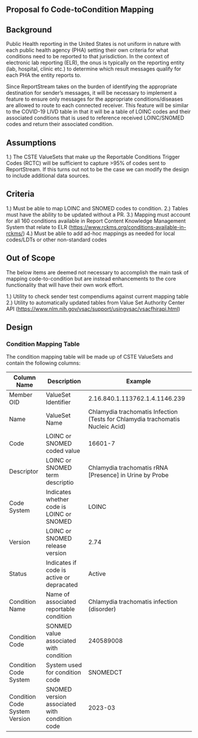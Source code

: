 ## Proposal fo Code-toCondition Mapping

## Background

Public Health reporting in the United States is not uniform in nature with each public health agency (PHA) setting their
own criteria for what conditions need to be reported to that jurisdiction. In the context of electronic lab reporting (ELR), the onus is typically on the reporting entity (lab, hospital, clinic etc.) to determine which result messages qualify for each PHA the entity reports to.

Since ReportStream takes on the burden of identifying the appropriate destination for sender’s messages, it will be necessary to implement a feature to ensure only messages for the appropriate conditions/diseases are allowed to route to each connected receiver. This feature will be similar to the COVID-19 LIVD table in that it will be a table of LOINC codes and their associated conditions that is used to reference received LOINC/SNOMED codes and return their associated condition.

## Assumptions
1.) The CSTE ValueSets that make up the Reportable Conditions Trigger Codes (RCTC) will be sufficient to capture >95% of codes sent to ReportStream. If this turns out not to be the case we can modify the design to include additional data sources.

## Criteria

1.) Must be able to map LOINC and SNOMED codes to condition.
2.) Tables must have the ability to be updated without a PR.
3.) Mapping must account for all 160 conditions available in Report Content Knowledge Management System that relate to ELR (https://www.rckms.org/conditions-available-in-rckms/)
4.) Must be able to add ad-hoc mappings as needed for local codes/LDTs or other non-standard codes

## Out of Scope
The below items are deemed not necessary to accomplish the main task of mapping code-to-condition but are instead enhancements to the core functionality that will have their own work effort.

1.) Utility to check sender test compendiums against current mapping table
2.) Utility to automatically updated tables from Value Set Authority Center API (https://www.nlm.nih.gov/vsac/support/usingvsac/vsacfhirapi.html)


## Design


### Condition Mapping Table

The condition mapping table will be made up of CSTE ValueSets and contain the following columns:

| Column Name                   | Description                                   | Example                                                                        |
|-------------------------------|-----------------------------------------------|--------------------------------------------------------------------------------|
| Member OID                    | ValueSet Identifier                           | 2.16.840.1.113762.1.4.1146.239                                                 |
| Name                          | ValueSet Name                                 | Chlamydia trachomatis Infection (Tests for Chlamydia trachomatis Nucleic Acid) |
| Code                          | LOINC or SNOMED coded value                   | 16601-7                                                                        |
| Descriptor                    | LOINC or SNOMED term descriptio               | Chlamydia trachomatis rRNA [Presence] in Urine by Probe                        |
| Code System                   | Indicates whether code is LOINC or SNOMED     | LOINC                                                                          |
| Version                       | LOINC or SNOMED release version               | 2.74                                                                           |
| Status                        | Indicates if code is active or depracated     | Active                                                                         |
| Condition Name                | Name of associated reportable condition       | Chlamydia trachomatis infection (disorder)                                     |
| Condition Code                | SONMED value associated with condition        | 240589008                                                                      | 
| Condition Code System         | System used for condition code                | SNOMEDCT                                                                       |
| Condition Code System Version | SNOMED version associated with condition code | 2023-03                                                                        |